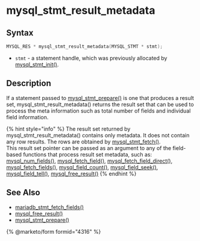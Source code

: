 # mysql\_stmt\_result\_metadata

## Syntax

```c
MYSQL_RES * mysql_stmt_result_metadata(MYSQL_STMT * stmt);
```

* `stmt` - a statement handle, which was previously allocated by [mysql\_stmt\_init()](mysql_stmt_init.md).

## Description

If a statement passed to [mysql\_stmt\_prepare()](mysql_stmt_prepare.md) is one that produces a result set, mysql\_stmt\_result\_metadata() returns the result set that can be used to process the meta information such as total number of fields and individual field information.

{% hint style="info" %}
The result set returned by mysql\_stmt\_result\_metadata() contains only metadata. It does not contain any row results. The rows are obtained by [mysql\_stmt\_fetch()](mysql_stmt_fetch.md).\
This result set pointer can be passed as an argument to any of the field-based functions that process result set metadata, such as: [mysql\_num\_fields()](../api-functions/mysql_num_fields.md), [mysql\_fetch\_field()](../api-functions/mysql_fetch_field.md), [mysql\_fetch\_field\_direct()](../api-functions/mysql_fetch_field_direct.md), [mysql\_fetch\_fields()](../api-functions/mysql_fetch_fields.md), [mysql\_field\_count()](../api-functions/mysql_field_count.md), [mysql\_field\_seek()](../api-functions/mysql_field_seek.md), [mysql\_field\_tell()](../api-functions/mysql_field_tell.md), [mysql\_free\_result()](../api-functions/mysql_free_result.md)
{% endhint %}

## See Also

* [mariadb\_stmt\_fetch\_fields()](mariadb_stmt_fetch_fields.md)
* [mysql\_free\_result()](../api-functions/mysql_free_result.md)
* [mysql\_stmt\_prepare()](mysql_stmt_prepare.md)


{% @marketo/form formid="4316" %}
